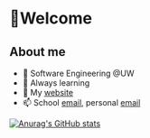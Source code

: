 # 👋Welcome

## About me

- 🚀 Software Engineering @UW
- 🌱 Always learning
- 🏸 My [website](https://dxaviud.github.io)
- 📫 School [email](mailto:d83xu@uwaterloo.ca), personal [email](mailto:dxaviud@uwaterloo.ca)

[![Anurag's GitHub stats](https://github-readme-stats.vercel.app/api?username=dxaviud&count_private=true&hide=stars&show_icons=true&theme=transparent)](https://github.com/anuraghazra/github-readme-stats)
